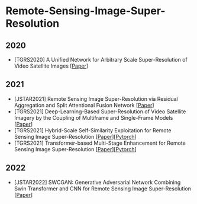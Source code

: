 # Remote-Sensing-Image-Super-Resolution

## 2020

- [TGRS2020] A Unified Network for Arbitrary Scale Super-Resolution of Video Satellite Images [[Paper](https://ieeexplore.ieee.org/document/9277650)]

## 2021 
- [JSTAR2021] Remote Sensing Image Super-Resolution via Residual Aggregation and Split Attentional Fusion Network [[Paper](https://ieeexplore.ieee.org/document/9541020)]
- [TGRS2021] Deep-Learning-Based Super-Resolution of Video Satellite Imagery by the Coupling of Multiframe and Single-Frame Models [[Paper](https://ieeexplore.ieee.org/document/9579427)]
- [TGRS2021] Hybrid-Scale Self-Similarity Exploitation for Remote Sensing Image Super-Resolution [[Paper](https://ieeexplore.ieee.org/document/9400474)][[Pytorch](https://github.com/Shaosifan/HSENet)]
- [TGRS2021] Transformer-based Multi-Stage Enhancement for Remote Sensing Image Super-Resolution [[Paper](https://ieeexplore.ieee.org/document/9654169)][[Pytorch](https://github.com/Shaosifan/TransENet)]

## 2022
- [JSTAR2022] SWCGAN: Generative Adversarial Network Combining Swin Transformer and CNN for Remote Sensing Image Super-Resolution [[Paper](https://ieeexplore.ieee.org/document/9829280)]


